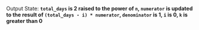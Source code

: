Output State: **`total_days` is 2 raised to the power of `n`, `numerator` is updated to the result of `(total_days - i) * numerator`, `denominator` is 1, `i` is 0, `k` is greater than 0**